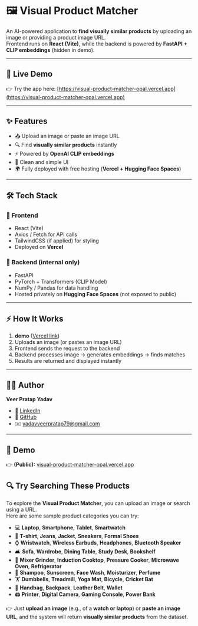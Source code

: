 # 🖼️ Visual Product Matcher

An AI-powered application to **find visually similar products** by uploading an image or providing a product image URL.  
Frontend runs on **React (Vite)**, while the backend is powered by **FastAPI + CLIP embeddings** (hidden in demo).  

---

## 🚀 Live Demo
👉 Try the app here: [https://visual-product-matcher-opal.vercel.app](https://visual-product-matcher-opal.vercel.app)

---

## ✨ Features
- 📤 Upload an image or paste an image URL  
- 🔍 Find **visually similar products** instantly  
- ⚡ Powered by **OpenAI CLIP embeddings**  
- 🎨 Clean and simple UI  
- 🌍 Fully deployed with free hosting (**Vercel + Hugging Face Spaces**)  

---

## 🛠️ Tech Stack
### 🔹 Frontend
- React (Vite)  
- Axios / Fetch for API calls  
- TailwindCSS (if applied) for styling  
- Deployed on **Vercel**

### 🔹 Backend (internal only)
- FastAPI  
- PyTorch + Transformers (CLIP Model)  
- NumPy / Pandas for data handling  
- Hosted privately on **Hugging Face Spaces** (not exposed to public)  

---

## ⚡ How It Works
1. **demo** ([Vercel link](https://visual-product-matcher-opal.vercel.app))  
2. Uploads an image (or pastes an image URL)  
3. Frontend sends the request to the backend   
4. Backend processes image → generates embeddings → finds matches  
5. Results are returned and displayed instantly  

---

## 👨‍💻 Author
**Veer Pratap Yadav**  
- 💼 [LinkedIn](https://www.linkedin.com/in/veer-pratap-yadav-a697a025b/)  
- 🐙 [GitHub](https://github.com/Veerpra123)  
- ✉️ yadavveerpratap79@gmail.com  

---

## 🚀 Demo
👉 **(Public):** [visual-product-matcher-opal.vercel.app](https://visual-product-matcher-opal.vercel.app)  
 
## 🔍 Try Searching These Products

To explore the **Visual Product Matcher**, you can upload an image or search using a URL.  
Here are some sample product categories you can try:

- 💻 **Laptop**, **Smartphone**, **Tablet**, **Smartwatch**  
- 👕 **T-shirt**, **Jeans**, **Jacket**, **Sneakers**, **Formal Shoes**  
- ⌚ **Wristwatch**, **Wireless Earbuds**, **Headphones**, **Bluetooth Speaker**  
- 🛋️ **Sofa**, **Wardrobe**, **Dining Table**, **Study Desk**, **Bookshelf**  
- 🍳 **Mixer Grinder**, **Induction Cooktop**, **Pressure Cooker**, **Microwave Oven**, **Refrigerator**  
- 🧴 **Shampoo**, **Sunscreen**, **Face Wash**, **Moisturizer**, **Perfume**  
- 🏋️ **Dumbbells**, **Treadmill**, **Yoga Mat**, **Bicycle**, **Cricket Bat**  
- 👜 **Handbag**, **Backpack**, **Leather Belt**, **Wallet**  
- 🖨️ **Printer**, **Digital Camera**, **Gaming Console**, **Power Bank**  

👉 Just **upload an image** (e.g., of a **watch or laptop**) or **paste an image URL**, and the system will return **visually similar products** from the dataset.
